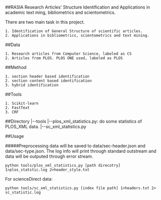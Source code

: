 ##RASIA
Research Articles' Structure Identification and Applications in academic text ming, bibliometrics and scientometrics. 

There are two main task in this project.

    1. Identification of General Structure of scientific articles.
    2. Applications in bibliometrics, scientometrics and text mining.

##Data

    1. Research articles from Computer Science, labeled as CS
    2. Articles from PLOS. PLOS ONE used, labeled as PLOS


##Method

    1. section header based identification 
    2. section content based identification 
    3. hybrid identification 

##Tools

    1. Scikit-learn 
    2. FastText 
    3. CRF 

##Directory
    |--tools
        |--plos_xml_statistics.py: do some statistics of PLOS_XML data.
        |--sc_xml_statistics.py

##Usage

#####Preprocessing
data will be saved to data/sec-header.json and data/sec-type.json. The log info will print through standard outstream and data will be outputed through error stream. 

    python tools/plos_xml_statistics.py [path direcotry] 1>plos_statstic.log 2>header_style.txt 

For scienceDirect data:

    python tools/sc_xml_statistics.py [index file path] 1>headers.txt 2> sc_statistic.log 







